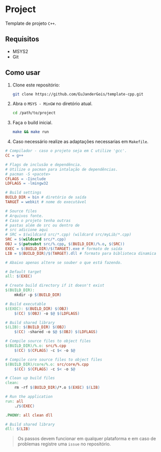 # Project

Template de projeto `C++`.

## Requisitos

- MSYS2
- Git
  
## Como usar

1. Clone este repositório:
    ``` bash
    git clone https://github.com/EuJanderGois/template-cpp.git
    ```
2. Abra o `MSYS - MinGW` no diretório atual.
    ``` bash
    cd /path/to/project
    ```
3. Faça o build inicial.
    ``` bash
    make && make run
    ```
4. Caso necessário realize as adaptações necessarias em `Makefile`.

``` makefile
# Compilador - caso o projeto seja em C utilize 'gcc'.
CC = g++

# Flags de inclusão e dependência.
# Utilize o pacman para intalação de dependências.
# pacman -S <pacote>
CFLAGS = -Iinclude
LDFLAGS = -lmingw32

# Build settings
BUILD_DIR = bin # diretório de saída
TARGET = webkit # nome do executável

# Source files
# Arquivos fonte.
# Caso o projeto tenha outras 
# pastas além de src ou dentro de 
# src adicione aqui
# SRC = $(wildcard src/*.cpp) (wildcard src/myLib/*.cpp)
SRC = $(wildcard src/*.cpp)
OBJ = $(patsubst src/%.cpp, $(BUILD_DIR)/%.o, $(SRC))
EXEC = $(BUILD_DIR)/$(TARGET).exe # formato de saída
LIB = $(BUILD_DIR)/$(TARGET).dll # formato para biblioteca dinamica

# Abaixo apenas altere se souber o que está fazendo.

# Default target
all: $(EXEC)

# Create build directory if it doesn't exist
$(BUILD_DIR):
	mkdir -p $(BUILD_DIR)

# Build executable
$(EXEC): $(BUILD_DIR) $(OBJ)
	$(CC) $(OBJ) -o $@ $(LDFLAGS)

# Build shared library
$(LIB): $(BUILD_DIR) $(OBJ)
	$(CC) -shared -o $@ $(OBJ) $(LDFLAGS)

# Compile source files to object files
$(BUILD_DIR)/%.o: src/%.cpp
	$(CC) $(CFLAGS) -c $< -o $@

# Compile core source files to object files
$(BUILD_DIR)/core/%.o: src/core/%.cpp
	$(CC) $(CFLAGS) -c $< -o $@

# Clean up build files
clean:
	rm -rf $(BUILD_DIR)/*.o $(EXEC) $(LIB)

# Run the application
run: all
	./$(EXEC)

.PHONY: all clean dll

# Build shared library
dll: $(LIB)
```

> Os passos devem funcionar em qualquer plataforma e em caso de problemas registre uma `issue` no repositório.
